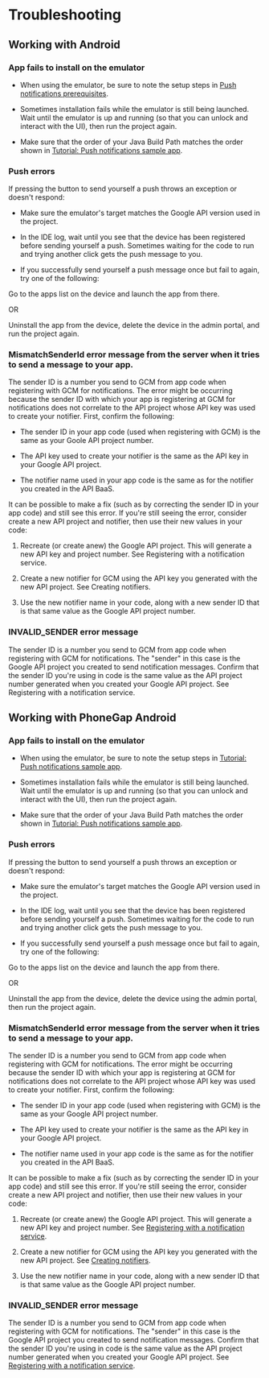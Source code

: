 # Troubleshooting 

## Working with Android

### App fails to install on the emulator

* When using the emulator, be sure to note the setup steps in [Push notifications prerequisites](getting-started.html#prerequisites).

* Sometimes installation fails while the emulator is still being launched. Wait until the emulator is up and running (so that you can unlock and interact with the UI), then run the project again.

* Make sure that the order of your Java Build Path matches the order shown in [Tutorial: Push notifications sample app](tutorial.html).

### Push errors
If pressing the button to send yourself a push throws an exception or doesn't respond:

* Make sure the emulator's target matches the Google API version used in the project.

* In the IDE log, wait until you see that the device has been registered before sending yourself a push.
Sometimes waiting for the code to run and trying another click gets the push message to you.

* If you successfully send yourself a push message once but fail to again, try one of the following:

Go to the apps list on the device and launch the app from there.

OR 

Uninstall the app from the device, delete the device in the admin portal, and run the project again.

### MismatchSenderId error message from the server when it tries to send a message to your app.
The sender ID is a number you send to GCM from app code when registering with GCM for notifications. The error might be occurring because the sender ID with which your app is registering at GCM for notifications does not correlate to the API project whose API key was used to create your notifier. First, confirm the following:

* The sender ID in your app code (used when registering with GCM) is the same as your Goole API project number.

* The API key used to create your notifier is the same as the API key in your Google API project.

* The notifier name used in your app code is the same as for the notifier you created in the API BaaS.

It can be possible to make a fix (such as by correcting the sender ID in your app code) and still see this error. If you're still seeing the error, consider create a new API project and notifier, then use their new values in your code:

1. Recreate (or create anew) the Google API project. This will generate a new API key and project number. See Registering with a notification service.

2. Create a new notifier for GCM using the API key you generated with the new API project. See Creating notifiers.

3. Use the new notifier name in your code, along with a new sender ID that is that same value as the Google API project number.

### INVALID_SENDER error message
The sender ID is a number you send to GCM from app code when registering with GCM for notifications. The "sender" in this case is the Google API project you created to send notification messages. Confirm that the sender ID you're using in code is the same value as the API project number generated when you created your Google API project. See Registering with a notification service.

## Working with PhoneGap Android 

### App fails to install on the emulator

* When using the emulator, be sure to note the setup steps in [Tutorial: Push notifications sample app](tutorial.html).

* Sometimes installation fails while the emulator is still being launched. Wait until the emulator is up and running (so that you can unlock and interact with the UI), then run the project again.

* Make sure that the order of your Java Build Path matches the order shown in [Tutorial: Push notifications sample app](tutorial.html).

### Push errors
If pressing the button to send yourself a push throws an exception or doesn't respond:

* Make sure the emulator's target matches the Google API version used in the project.

* In the IDE log, wait until you see that the device has been registered before sending yourself a push.
Sometimes waiting for the code to run and trying another click gets the push message to you.

* If you successfully send yourself a push message once but fail to again, try one of the following:

Go to the apps list on the device and launch the app from there.

OR 

Uninstall the app from the device, delete the device using the admin portal, then run the project again.

### MismatchSenderId error message from the server when it tries to send a message to your app.
The sender ID is a number you send to GCM from app code when registering with GCM for notifications. The error might be occurring because the sender ID with which your app is registering at GCM for notifications does not correlate to the API project whose API key was used to create your notifier. First, confirm the following:

* The sender ID in your app code (used when registering with GCM) is the same as your Google API project number.

* The API key used to create your notifier is the same as the API key in your Google API project.

* The notifier name used in your app code is the same as for the notifier you created in the API BaaS.

It can be possible to make a fix (such as by correcting the sender ID in your app code) and still see this error. If you're still seeing the error, consider create a new API project and notifier, then use their new values in your code:

1. Recreate (or create anew) the Google API project. This will generate a new API key and project number. See [Registering with a notification service](registration.html).

2. Create a new notifier for GCM using the API key you generated with the new API project. See [Creating notifiers](creating-notifiers.html).

3. Use the new notifier name in your code, along with a new sender ID that is that same value as the Google API project number.

### INVALID_SENDER error message
The sender ID is a number you send to GCM from app code when registering with GCM for notifications. The "sender" in this case is the Google API project you created to send notification messages. Confirm that the sender ID you're using in code is the same value as the API project number generated when you created your Google API project. See [Registering with a notification service](registration.html).
